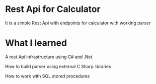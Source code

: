 <h1>Rest Api for Calculator</h1>
  <p>It is a simple Rest Api with endpoints for calculator with working parser</p>
 
 <h1>What I learned</h1>
  <p>A rest Api infrastructure using C# and .Net</p>
  <p>How to build parser using external C Sharp libraries</p>
  <p>How to work with SQL stored procedures</p>
   

